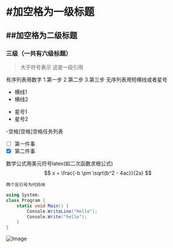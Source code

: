 # #加空格为一级标题
## ##加空格为二级标题
### 三级（一共有六级标题）

>大于符号表示 这是一段引用

有序列表用数字
1.第一步
2.第二步
3.第三步
无序列表用短横线或者星号
- 横线1
- 横线2
* 星号1
* 星号2

-空格[空格]空格任务列表
- [ ] 第一件事
- [x] 第二件事

数学公式用美元符号latex(如二次函数求根公式)
$$ x = \frac{-b \pm \sqrt{b^2 - 4ac}}{2a} $$

`两个反引号为代码块`
```csharp
using System;
class Program {
    static void Main() {
        Console.WriteLine("Hello");
        Console.Write("hello");
    }
}
```

![Image](https://github.com/user-attachments/assets/fc1009b6-1a11-45cd-b9f7-63952b4fea51)